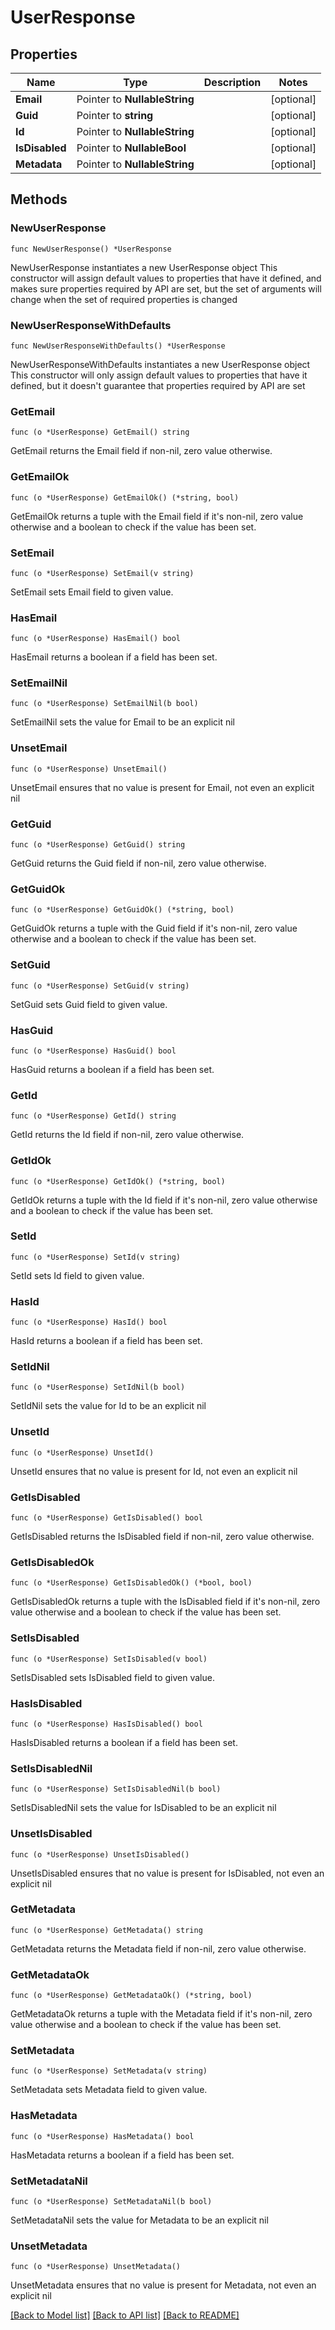 # UserResponse

## Properties

Name | Type | Description | Notes
------------ | ------------- | ------------- | -------------
**Email** | Pointer to **NullableString** |  | [optional] 
**Guid** | Pointer to **string** |  | [optional] 
**Id** | Pointer to **NullableString** |  | [optional] 
**IsDisabled** | Pointer to **NullableBool** |  | [optional] 
**Metadata** | Pointer to **NullableString** |  | [optional] 

## Methods

### NewUserResponse

`func NewUserResponse() *UserResponse`

NewUserResponse instantiates a new UserResponse object
This constructor will assign default values to properties that have it defined,
and makes sure properties required by API are set, but the set of arguments
will change when the set of required properties is changed

### NewUserResponseWithDefaults

`func NewUserResponseWithDefaults() *UserResponse`

NewUserResponseWithDefaults instantiates a new UserResponse object
This constructor will only assign default values to properties that have it defined,
but it doesn't guarantee that properties required by API are set

### GetEmail

`func (o *UserResponse) GetEmail() string`

GetEmail returns the Email field if non-nil, zero value otherwise.

### GetEmailOk

`func (o *UserResponse) GetEmailOk() (*string, bool)`

GetEmailOk returns a tuple with the Email field if it's non-nil, zero value otherwise
and a boolean to check if the value has been set.

### SetEmail

`func (o *UserResponse) SetEmail(v string)`

SetEmail sets Email field to given value.

### HasEmail

`func (o *UserResponse) HasEmail() bool`

HasEmail returns a boolean if a field has been set.

### SetEmailNil

`func (o *UserResponse) SetEmailNil(b bool)`

 SetEmailNil sets the value for Email to be an explicit nil

### UnsetEmail
`func (o *UserResponse) UnsetEmail()`

UnsetEmail ensures that no value is present for Email, not even an explicit nil
### GetGuid

`func (o *UserResponse) GetGuid() string`

GetGuid returns the Guid field if non-nil, zero value otherwise.

### GetGuidOk

`func (o *UserResponse) GetGuidOk() (*string, bool)`

GetGuidOk returns a tuple with the Guid field if it's non-nil, zero value otherwise
and a boolean to check if the value has been set.

### SetGuid

`func (o *UserResponse) SetGuid(v string)`

SetGuid sets Guid field to given value.

### HasGuid

`func (o *UserResponse) HasGuid() bool`

HasGuid returns a boolean if a field has been set.

### GetId

`func (o *UserResponse) GetId() string`

GetId returns the Id field if non-nil, zero value otherwise.

### GetIdOk

`func (o *UserResponse) GetIdOk() (*string, bool)`

GetIdOk returns a tuple with the Id field if it's non-nil, zero value otherwise
and a boolean to check if the value has been set.

### SetId

`func (o *UserResponse) SetId(v string)`

SetId sets Id field to given value.

### HasId

`func (o *UserResponse) HasId() bool`

HasId returns a boolean if a field has been set.

### SetIdNil

`func (o *UserResponse) SetIdNil(b bool)`

 SetIdNil sets the value for Id to be an explicit nil

### UnsetId
`func (o *UserResponse) UnsetId()`

UnsetId ensures that no value is present for Id, not even an explicit nil
### GetIsDisabled

`func (o *UserResponse) GetIsDisabled() bool`

GetIsDisabled returns the IsDisabled field if non-nil, zero value otherwise.

### GetIsDisabledOk

`func (o *UserResponse) GetIsDisabledOk() (*bool, bool)`

GetIsDisabledOk returns a tuple with the IsDisabled field if it's non-nil, zero value otherwise
and a boolean to check if the value has been set.

### SetIsDisabled

`func (o *UserResponse) SetIsDisabled(v bool)`

SetIsDisabled sets IsDisabled field to given value.

### HasIsDisabled

`func (o *UserResponse) HasIsDisabled() bool`

HasIsDisabled returns a boolean if a field has been set.

### SetIsDisabledNil

`func (o *UserResponse) SetIsDisabledNil(b bool)`

 SetIsDisabledNil sets the value for IsDisabled to be an explicit nil

### UnsetIsDisabled
`func (o *UserResponse) UnsetIsDisabled()`

UnsetIsDisabled ensures that no value is present for IsDisabled, not even an explicit nil
### GetMetadata

`func (o *UserResponse) GetMetadata() string`

GetMetadata returns the Metadata field if non-nil, zero value otherwise.

### GetMetadataOk

`func (o *UserResponse) GetMetadataOk() (*string, bool)`

GetMetadataOk returns a tuple with the Metadata field if it's non-nil, zero value otherwise
and a boolean to check if the value has been set.

### SetMetadata

`func (o *UserResponse) SetMetadata(v string)`

SetMetadata sets Metadata field to given value.

### HasMetadata

`func (o *UserResponse) HasMetadata() bool`

HasMetadata returns a boolean if a field has been set.

### SetMetadataNil

`func (o *UserResponse) SetMetadataNil(b bool)`

 SetMetadataNil sets the value for Metadata to be an explicit nil

### UnsetMetadata
`func (o *UserResponse) UnsetMetadata()`

UnsetMetadata ensures that no value is present for Metadata, not even an explicit nil

[[Back to Model list]](../README.md#documentation-for-models) [[Back to API list]](../README.md#documentation-for-api-endpoints) [[Back to README]](../README.md)


